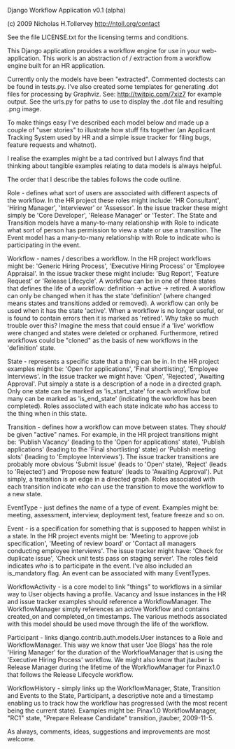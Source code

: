 Django Workflow Application v0.1 (alpha)

(c) 2009 Nicholas H.Tollervey <http://ntoll.org/contact>

See the file LICENSE.txt for the licensing terms and conditions.

This Django application provides a workflow engine for use in your 
web-application. This work is an abstraction of / extraction from a workflow
engine built for an HR application.

Currently only the models have been "extracted". Commented doctests can be 
found in tests.py. I've also created some templates for generating .dot files
for processing by Graphviz. See: http://twitpic.com/7xiz7 for example output.
See the urls.py for paths to use to display the .dot file and resulting .png
image.

To make things easy I've described each model below and made up a couple of 
"user stories" to illustrate how stuff fits together (an Applicant Tracking 
System used by HR and a simple issue tracker for filing bugs, feature requests 
and whatnot). 

I realise the examples might be a tad contrived but I always find that thinking
about tangible examples relating to data models is always helpful.

The order that I describe the tables follows the code outline.

Role - defines what sort of users are associated with different aspects of the
workflow. In the HR project these roles might include: 'HR Consultant', 'Hiring
Manager', 'Interviewer' or 'Assessor'. In the issue tracker these might simply 
be 'Core Developer', 'Release Manager' or 'Tester'. The State and Transition 
models have a many-to-many relationship with Role to indicate what sort of 
person has permission to view a state or use a transition. The Event model has a
many-to-many relationship with Role to indicate who is participating in the
event.

Workflow - names / describes a workflow. In the HR project workflows might be:
'Generic Hiring Process', 'Executive Hiring Process' or 'Employee Appraisal'. In
the issue tracker these might include: 'Bug Report', 'Feature Request' or
'Release Lifecycle'. A workflow can be in one of three states that defines the
life of a workflow: definition -> active -> retired. A workflow can only be
changed when it has the state 'definition' (where changed means states and
transitions added or removed). A workflow can only be used when it has the state
'active'. When a workflow is no longer useful, or is found to contain errors
then it is marked as 'retired'. Why take so much trouble over this? Imagine the
mess that could ensue if a 'live' workflow were changed and states were deleted
or orphaned. Furthermore, retired workflows could be "cloned" as the basis of
new workflows in the 'definition' state. 

State - represents a specific state that a thing can be in. In the HR project
examples might be: 'Open for applications', 'Final shortlisting', 'Employee
Interviews'. In the issue tracker we might have: 'Open', 'Rejected', 'Awaiting
Approval'. Put simply a state is a description of a node in a directed graph. 
Only one state can be marked as 'is_start_state' for each workflow but many can
be marked as 'is_end_state' (indicating the workflow has been completed). Roles
associated with each state indicate *who* has access to the thing when in this
state.

Transition - defines how a workflow can move between states. They *should* be
given "active" names. For example, in the HR project transitions might be:
'Publish Vacancy' (leading to the 'Open for applications' state), 'Publish
applications' (leading to the 'Final shortlisting' state) or 'Publish
meeting slots' (leading to 'Employee Interviews'). The issue tracker transitions
are probably more obvious 'Submit issue' (leads to 'Open' state), 'Reject'
(leads to 'Rejected') and 'Propose new feature' (leads to 'Awaiting Approval').
Put simply, a transition is an edge in a directed graph. Roles associated with
each transition indicate *who* can use the transition to move the workflow to a
new state.

EventType - just defines the name of a type of event. Examples might be:
meeting, assessment, interview, deployment test, feature freeze and so on.

Event - is a specification for something that is supposed to happen whilst in
a state. In the HR project events might be: 'Meeting to approve job
specification', 'Meeting of review board' or 'Contact all managers conducting
employee interviews'. The issue tracker might have: 'Check for duplicate issue',
'Check unit tests pass on staging server'. The roles field indicates *who* is to
participate in the event. I've also included an is_mandatory flag. An event can
be associated with many EventTypes.

WorkflowActivity - is a core model to link "things" to workflows in a similar way
to User objects having a profile. Vacancy and Issue instances in the HR and
issue tracker examples should reference a WorkflowManager. The WorkflowManager
simply references an active Workflow and contains created_on and completed_on
timestamps. The various methods associated with this model should be used move
through the life of the workflow.

Participant - links django.contrib.auth.models.User instances to a Role and 
WorkflowManager. This way we know that user 'Joe Blogs' has the role 'Hiring 
Manager' for the duration of the WorkflowManager that is using the 'Executive
Hiring Process' workflow. We might also know that jtauber is Release Manager 
during the lifetime of the WorkflowManager for Pinax1.0 that follows the Release 
Lifecycle workflow.

WorkflowHistory - simply links up the WorkflowManager, State, Transition and
Events to the State, Participant, a descriptive note and a timestamp enabling 
us to track how the workflow has progressed (with the most recent being the 
current state). Examples might be: Pinax1.0 WorkflowManager, "RC1" state, 
"Prepare Release Candidate" transition, jtauber, 2009-11-5.

As always, comments, ideas, suggestions and improvements are most welcome.
